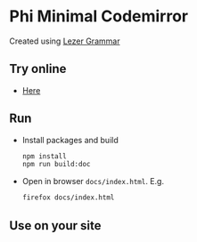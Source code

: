 # Phi Minimal Codemirror

Created using [Lezer Grammar](https://lezer.codemirror.net/)

## Try online
* [Here](https://br4ch1st0chr0n3.github.io/lezer-grammar/docs/index.html)

## Run
* Install packages and build
    ```sh
    npm install
    npm run build:doc
    ```
* Open in browser `docs/index.html`. E.g.
    ```sh
    firefox docs/index.html
    ```

## Use on your site
